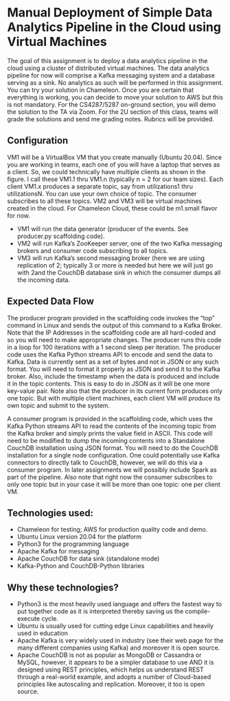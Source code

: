 # Manual Deployment of Simple Data Analytics Pipeline in the Cloud using Virtual Machines

The goal of this assignment is to deploy a data analytics pipeline in the cloud using a cluster of distributed virtual machines. The data analytics pipeline for now will comprise a Kafka messaging system and a database serving as a sink. No analytics as such will be performed in this assignment.  You can try your solution in Chameleon. Once you are certain that everything is working, you can decide to move your solution to AWS but this is not mandatory. For the CS4287/5287 on-ground section, you will demo the solution to the TA via Zoom. For the 2U section of this class, teams will grade the solutions and send me grading notes.  Rubrics will be provided.
 
## Configuration
VM1 will be a VirtualBox VM that you create manually (Ubuntu 20.04). Since you are working in teams, each one of you will have a laptop that serves as a client. So, we could technically have multiple clients as shown in the figure. I call these VM1.1 thru VM1.n (typically n = 2 for our team sizes). Each client VM1.x produces a separate topic, say from utilizations1 thru utilizationsN. You can use your own choice of topic. The consumer subscribes to all these topics. VM2 and VM3 will be virtual machines created in the cloud. For Chameleon Cloud, these could be m1.small flavor for now.
-	VM1 will run the data generator (producer of the events. See producer.py scaffolding code).
-	VM2 will run Kafka’s ZooKeeper server, one of the two Kafka messaging brokers and consumer code subscribing to all topics.
-	VM3 will run Kafka’s second messaging broker (here we are using replication of 2; typically 3 or more is needed but here we will just go with 2and the CouchDB database sink in which the consumer dumps all the incoming data.

## Expected Data Flow
The producer program provided in the scaffolding code invokes the “top” command in Linux and sends the output of this command to a Kafka Broker. Note that the IP Addresses in the scaffolding code are all hard-coded and so you will need to make appropriate changes. The producer runs this code in a loop for 100 iterations with a 1 second sleep per iteration. The producer code uses the Kafka Python streams API to encode and send the data to Kafka. Data is currently sent as a set of bytes and not in JSON or any such format. You will need to format it properly as JSON and send it to the Kafka broker. Also, include the timestamp when the data is produced and include it in the topic contents. This is easy to do in JSON as it will be one more key-value pair. Note also that the producer in its current form produces only one topic. But with multiple client machines, each client VM will produce its own topic and submit to the system.

A consumer program is provided in the scaffolding code, which uses the Kafka Python streams API to read the contents of the incoming topic from the Kafka broker and simply prints the value field in ASCII. This code will need to be modified to dump the incoming contents into a Standalone CouchDB installation using JSON format. You will need to do the CouchDB installation for a single node configuration. One could potentially use Kafka connectors to directly talk to CouchDB, however, we will do this via a consumer program. In later assignments we will possibly include Spark as part of the pipeline. Also note that right now the consumer subscribes to only one topic but in your case it will be more than one topic: one per client VM.
## Technologies used:
-	Chameleon for testing; AWS for production quality code and demo.
-	Ubuntu Linux version 20.04 for the platform
-	Python3 for the programming language
-	Apache Kafka for messaging
-	Apache CouchDB for data sink (standalone mode)
-	Kafka-Python and CouchDB-Python libraries

## Why these technologies?
-	Python3 is the most heavily used language and offers the fastest way to put together code as it is interpreted thereby saving us the compile-execute cycle.
-	Ubuntu is usually used for cutting edge Linux capabilities and heavily used in education
-	Apache Kafka is very widely used in industry (see their web page for the many different companies using Kafka) and moreover it is open source.
-	Apache CouchDB is not as popular as MongoDB or Cassandra or MySQL, however, it appears to be a simpler database to use AND it is designed using REST principles, which helps us understand REST through a real-world example, and adopts a number of Cloud-based principles like autoscaling and replication. Moreover, it too is open source.
